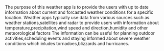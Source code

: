 The purpose of this weather app is to provide the users with up to date information about current and forcasted weather conditions for a specific location.
Weather apps typically use data from various sources such as weather stations,satellites and radar to provide users with information about temperature,precipitation,wind speed and direction,humidity and other meteorological factors
The information can be useful for planning outdoor activities,scheduling events and staying informed about severe weather conditions which inludes tornadoes,blizzards and hurricanes.
